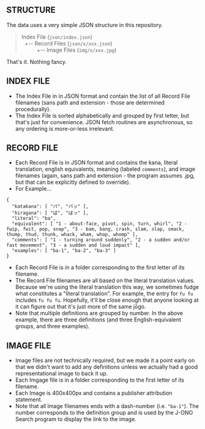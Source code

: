 ## STRUCTURE
The data uses a very simple JSON structure in this repository.
>  
> Index File (`json/index.json`)  
> &nbsp;&nbsp;+-- Record Files (`json/x/xxx.json`)  
> &nbsp;&nbsp;&nbsp;&nbsp;&nbsp;&nbsp;&nbsp;&nbsp;&nbsp;&nbsp;+-- Image Files (`img/x/xxx.jpg`)  
>  

That's it.  Nothing fancy.

## INDEX FILE
* The Index File in in JSON format and contain the list of all Record File filenames (sans path and extension - those are determined procedurally).
* The Index File is sorted alphabetically and grouped by first letter, but that's just for convenience.  JSON fetch routines are asynchronous, so any ordering is more-or-less irrelevant.

## RECORD FILE
* Each Record File is in JSON format and contains the kana, literal translation, english equivalents, meaning (labeled `comments`), and image filenames (again, sans path and extension - the program assumes .jpg, but that can be explicitly defined to override).
* For Example...
```
{
  "katakana": [ "バ", "バッ" ],
  "hiragana": [ "ば", "ばっ" ],
  "literal": "ba",
  "equivalent": [ "1 - about-face, pivot, spin, turn, whirl", "2 - fwip, fwit, pop, snap", "3 - bam, bang, crash, slam, slap, smack, thump, thud, thunk, whack, wham, whap, whomp" ],
  "comments": [ "1 - turning around suddenly", "2 - a sudden and/or fast movement", "3 - a sudden and loud impact" ],
  "examples": [ "ba-1", "ba-2", "ba-3" ]
}
```
* Each Record File is in a folder corresponding to the first letter of its filename.
* The Record File filenames are all based on the literal translation values.  Because we're using the literal translation this way, we sometimes fudge what constitutes a "literal translation".  For example, the entry for `fu fu` includes `fu fu fu`.  Hopefully, it'll be close enough that anyone looking at it can figure out that it's just more of the same jōgo.
* Note that multiple definitions are grouped by number.  In the above example, there are three definitions (and three English-equivalent groups, and three examples).

## IMAGE FILE
* Image files are not technically required, but we made it a point early on that we didn't want to add any definitions unless we actually had a good representational image to back it up.  
* Each Imgage file is in a folder corresponding to the first letter of its filename.
* Each Image is 400x400px and contains a publisher attribution statement.
* Note that all Image filenames ends with a dash-number (i.e. `"ba-1"`).  The number corresponds to the definition group and is used by the J-ONO Search program to display the link to the image.
